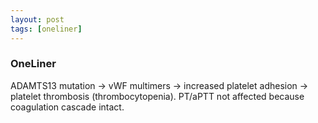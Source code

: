 ```yaml
---
layout: post
tags: [oneliner]
---
```



### OneLiner

ADAMTS13 mutation → vWF multimers → increased platelet adhesion → platelet thrombosis (thrombocytopenia). PT/aPTT not affected because coagulation cascade intact.
